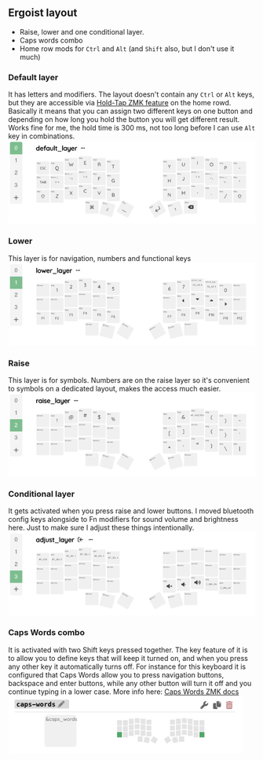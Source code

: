## Ergoist layout
- Raise, lower and one conditional layer. 
- Caps words combo
- Home row mods for `Ctrl` and `Alt` (and `Shift` also, but I don't use it much)

### Default layer
It has letters and modifiers.
The layout doesn't contain any `Ctrl` or `Alt` keys, but they are accessible via [Hold-Tap ZMK feature](https://zmk.dev/docs/behaviors/hold-tap#hold-tap) on the home rowd. 
Basically it means that you can assign two different keys on one button and depending on how long you hold the button you will get different result. Works fine for me, the hold time is 300 ms, not too long before I can use `Alt` key in combinations. 
![0](/assets/l0.png)

### Lower
This layer is for navigation, numbers and functional keys
![1](/assets/l1.png)

### Raise
This layer is for symbols.
Numbers are on the raise layer so it's convenient to symbols on a dedicated layout, makes the access much easier.
![2](/assets/l2.png)

### Conditional layer
It gets activated when you press raise and lower buttons. 
I moved bluetooth config keys alongside to Fn modifiers for sound volume and brightness here. Just to make sure I adjust these things intentionally. 
![3](/assets/l3.png)

### Caps Words combo
It is activated with two Shift keys pressed together. 
The key feature of it is to allow you to define keys that will keep it turned on, and when you press any other key it automatically turns off. 
For instance for this keyboard it is configured that Caps Words allow you to press navigation buttons, backspace and enter buttons, while any other button will turn it off and you continue typing in a lower case. 
More info here: [Caps Words ZMK docs](https://zmk.dev/docs/behaviors/caps-word)
![combo1](/assets/combo1.png)